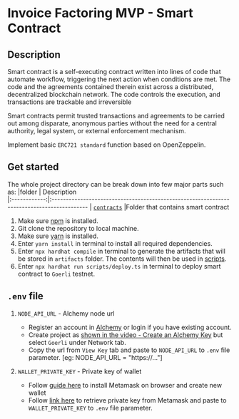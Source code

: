 # Invoice Factoring MVP - Smart Contract

## Description

Smart contract is a self-executing contract written into lines of code that automate workflow, triggering the next action when conditions are met. The code and the agreements contained therein exist across a distributed, decentralized blockchain network. The code controls the execution, and transactions are trackable and irreversible

Smart contracts permit trusted transactions and agreements to be carried out among disparate, anonymous parties without the need for a central authority, legal system, or external enforcement mechanism.

Implement basic `ERC721 standard` function based on OpenZeppelin.

## Get started

The whole project directory can be break down into few major parts such as:
|folder | Description  
 |:------------:|:------------------------------------------------------------------------------------------
| [`contracts`](contracts/) |Folder that contains smart contract

1. Make sure [npm](https://docs.npmjs.com/downloading-and-installing-node-js-and-npm) is installed.
2. Git clone the repository to local machine.
3. Make sure [yarn](https://yarnpkg.com/getting-started/migration#why-should-you-migrate) is installed.
4. Enter `yarn install` in terminal to install all required dependencies.
5. Enter `npx hardhat compile` in terminal to generate the artifacts that will be stored in `artifacts` folder. The contents will then be used in [scripts](../scripts).
6. Enter `npx hardhat run scripts/deploy.ts` in terminal to deploy smart contract to `Goerli` testnet.

## `.env` file

1. `NODE_API_URL` - Alchemy node url

   - Register an account in [Alchemy](https://www.alchemy.com/) or login if you have existing account.
   - Create project as [shown in the video - Create an Alchemy Key](https://docs.alchemy.com/docs/alchemy-quickstart-guide#1key-create-an-alchemy-key) but select `Goerli` under Network tab.
   - Copy the url from `View Key` tab and paste to `NODE_API_URL` to `.env` file parameter. [eg: NODE_API_URL = "https://..."]

2. `WALLET_PRIVATE_KEY` - Private key of wallet
   - Follow [guide here](https://www.coindesk.com/learn/how-to-set-up-a-metamask-wallet/) to install Metamask on browser and create new wallet
   - Follow [link here](https://metamask.zendesk.com/hc/en-us/articles/360015289632-How-to-export-an-account-s-private-key) to retrieve private key from Metamask and paste to `WALLET_PRIVATE_KEY` to `.env` file parameter.
